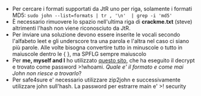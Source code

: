 - Per cercare i formati supportati da JtR uno per riga, solamente i formati MD5:
```sudo john --list=formats | tr , '\n'  | grep -i 'md5'```
- È necessario rimuovere lo spazio nell'ultima riga di **crackme.txt** (steve) altrimenti l'hash non viene riconosciuto da JtR.
- Per inviare una soluzione devono essere inserite le vocali secondo l'alfabeto leet e gli underscore tra una parola e l'altra nel caso ci siano più parole. Alle volte bisogna convertire tutto in minuscole o tutto in maiuscole dentro le { }, ma SPFLG sempre maiuscolo 
- Per **me, myself and I** ho utilizzato [questo sito](hashes.com), che ha eseguito il decrypt e trovato come password >!whoami. *Quale e' il formato e come mai John non riesce a trovarlo*?
- Per safe4sure e' necessario utilizzare zip2john e successivamente utilizzare john sull'hash. La password per estrarre main e' >! security

